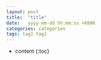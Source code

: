 ```yaml
---
layout: post
title:  "title"
date:   yyyy-mm-dd hh:mm:ss +0800
categories: categories
tags: tag1 tag2
---
```


* content
{:toc}